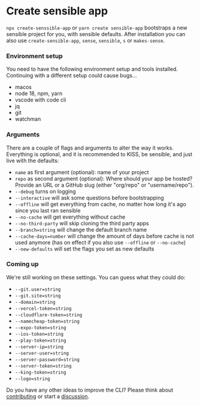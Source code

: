 # Create sensible app

`npx create-senssible-app` or `yarn create sensible-app` bootstraps a new sensible project for you, with sensible defaults. After installation you can also use `create-sensible-app`, `sense`, `sensible`, `s` or `makes-sense`.

### Environment setup
You need to have the following environment setup and tools installed. Continuing with a different setup could cause bugs...

- macos
- node 18, npm, yarn
- vscode with code cli
- jq
- git
- watchman

### Arguments
There are a couple of flags and arguments to alter the way it works. Everything is optional, and it is recommended to KISS, be sensible, and just live with the defaults:

* `name` as first argument (optional): name of your project
* `repo` as second argument (optional): Where should your app be hosted? Provide an URL or a GitHub slug (either "org/repo" or "username/repo").
* `--debug` turns on logging
* `--interactive` will ask some questions before bootstrapping
* `--offline` will get everything from cache, no matter how long it's ago since you last ran sensible
* `--no-cache` will get everything without cache
* `--no-third-party` will skip cloning the third party apps
* `--branch=string` will change the default branch name
* `--cache-days=number` will change the amount of days before cache is not used anymore (has on effect if you also use `--offline` or `--no-cache`)
* `--new-defaults` will set the flags you set as new defaults

### Coming up
We're still working on these settings. You can guess what they could do:

* `--git.user=string`
* `--git.site=string`
* `--domain=string`
* `--vercel-token=string`
* `--cloudflare-token=string`
* `--namecheap-token=string`
* `--expo-token=string`
* `--ios-token=string`
* `--play-token=string`
* `--server-ip=string`
* `--server-user=string`
* `--server-password=string`
* `--server-token=string`
* `--king-token=string`
* `--logo=string`

Do you have any other ideas to improve the CLI? Please think about [contributing](https://github.com/Code-From-Anywhere/sensible/blob/main/contributing.md) or start a [discussion](https://github.com/Code-From-Anywhere/sensible/discussions).
